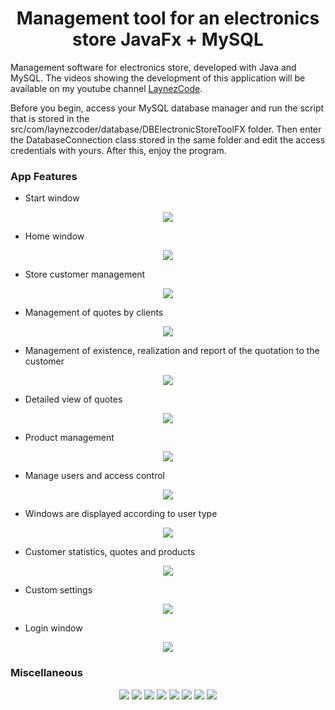 <H1 align="center">Management tool for an electronics store JavaFx + MySQL </H1>

Management software for electronics store, developed with Java and MySQL. The videos showing the development of this application will be available on my youtube channel
[LaynezCode](https://www.youtube.com/channel/UCyh1gKvoLx0Jk4ujhS3OIUA?view_as=subscriber).

Before you begin, access your MySQL database manager and run the script that is stored in the src/com/laynezcoder/database/DBElectronicStoreToolFX folder. Then enter the DatabaseConnection class stored in the same folder and edit the access credentials with yours. After this, enjoy the program.

### App Features
* Start window
<p align="center">
  <img src=https://i.imgur.com/jumHES1.png>
</p>

* Home window
<p align="center">
  <img src=https://i.imgur.com/DESDu3l.png>
</p>

* Store customer management
<p align="center">
  <img src=https://i.imgur.com/pfXEaUf.png>
</p>

* Management of quotes by clients
<p align="center">
  <img src=https://i.imgur.com/nF0FYBn.png>
</p>

* Management of existence, realization and report of the quotation to the customer
<p align="center">
  <img src=https://i.imgur.com/zFwmBfQ.png>
</p>

* Detailed view of quotes
<p align="center">
  <img src=https://i.imgur.com/1CfD9aj.png>
</p>

* Product management
<p align="center">
  <img src=https://i.imgur.com/9DXSIpn.png>
</p>

* Manage users and access control
<p align="center">
  <img src=https://i.imgur.com/jtpbtcg.png>
</p>

* Windows are displayed according to user type
<p align="center">
  <img src=https://i.imgur.com/s09NI53.png>
</p>

* Customer statistics, quotes and products
<p align="center">
  <img src=https://i.imgur.com/5IvoVi1.png>
</p>

* Custom settings
<p align="center">
  <img src=https://i.imgur.com/oQ9YCJP.png>
</p>

* Login window
<p align="center">
  <img src=https://i.imgur.com/tfIZsg9.png>
</p>

### Miscellaneous
<p align="center">
  <img src=https://i.imgur.com/xoocgYu.png>
  <img src=https://i.imgur.com/dCfmVvd.png>
  <img src=https://i.imgur.com/Jaxx0Qd.png>
  <img src=https://i.imgur.com/oMHpIyZ.png>
  <img src=https://i.imgur.com/wcCeqzs.png>
  <img src=https://i.imgur.com/uv9Nk5B.png>
  <img src=https://i.imgur.com/AwNBvXV.png>
  <img src=https://i.imgur.com/SM6UfcG.png>
</p>
